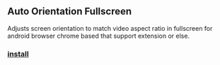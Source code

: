 ## Auto Orientation Fullscreen
Adjusts screen orientation to match video aspect ratio in fullscreen for android browser chrome based that support extension or else.

### [install](https://github.com/ImPeekaboo/auto-rotate-fullscreen/raw/main/auto-rotate.user.js)
